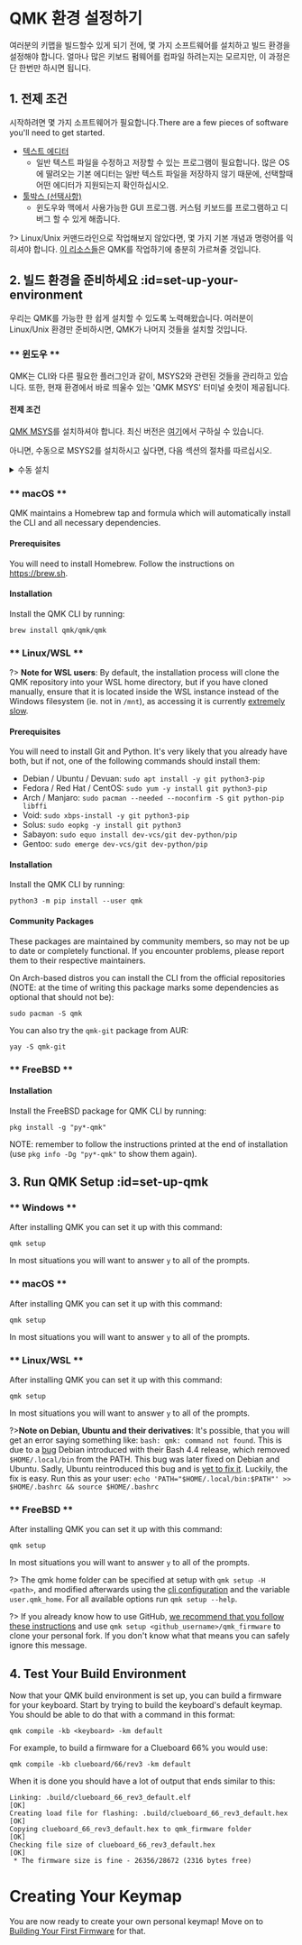 # QMK 환경 설정하기

여러분의 키맵을 빌드할수 있게 되기 전에, 몇 가지 소프트웨어를 설치하고 빌드 환경을 설정해야 합니다. 얼마나 많은 키보드 펌웨어를 컴파일 하려는지는 모르지만, 이 과정은 단 한번만 하시면 됩니다.

## 1. 전제 조건

시작하려면 몇 가지 소프트웨어가 필요합니다.There are a few pieces of software you'll need to get started.

* [텍스트 에디터](newbs_learn_more_resources.md#text-editor-resources)
  * 일반 텍스트 파일을 수정하고 저장할 수 있는 프로그램이 필요합니다. 많은 OS에 딸려오는 기본 에디터는 일반 텍스트 파일을 저장하지 않기 때문에, 선택할때 어떤 에디터가 지원되는지 확인하십시오.
* [툴박스 (선택사항)](https://github.com/qmk/qmk_toolbox)
  * 윈도우와 맥에서 사용가능한 GUI 프로그램. 커스텀 키보드를 프로그램하고 디버그 할 수 있게 해줍니다.

?> Linux/Unix 커맨드라인으로 작업해보지 않았다면, 몇 가지 기본 개념과 명령어를 익히셔야 합니다. [이 리소스들](newbs_learn_more_resources.md#command-line-resources)은 QMK를 작업하기에 충분히 가르쳐줄 것입니다.

## 2. 빌드 환경을 준비하세요 :id=set-up-your-environment

우리는 QMK를 가능한 한 쉽게 설치할 수 있도록 노력해왔습니다. 여러분이 Linux/Unix 환경만 준비하시면, QMK가 나머지 것들을 설치할 것입니다.

<!-- tabs:start -->

### ** 윈도우 **

QMK는 CLI와 다른 필요한 플러그인과 같이, MSYS2와 관련된 것들을 관리하고 있습니다. 또한, 현재 환경에서 바로 띄울수 있는 'QMK MSYS' 터미널 숏컷이 제공됩니다.

#### 전제 조건

[QMK MSYS](https://msys.qmk.fm/)를 설치하셔야 합니다. 최신 버전은 [여기](https://github.com/qmk/qmk_distro_msys/releases/latest)에서 구하실 수 있습니다.

아니면, 수동으로 MSYS2를 설치하시고 싶다면, 다음 섹션의 절차를 따르십시오.

<details>
  <summary>수동 설치</summary>

?> 'QMK MSYS'를 사용하시면, 이 과정을 무시하십시오.

#### 전제 조건

MSYS2, Git, Python을 설치하셔야 합니다. https://www.msys2.org에서 설치 과정을 따르십시오.

MSYS2가 설치되면, 모든 열려있는 MSYS 터미널을 닫고, 새로운 MinGW 64비트 터미널을 여십시오.

!> **NOTE:** The MinGW 64-bit terminal is *not* the same as the MSYS terminal that opens when installation is completed. Your prompt should say "MINGW64" in purple text, rather than "MSYS". See [this page](https://www.msys2.org/wiki/MSYS2-introduction/#subsystems) for more information on the differences.

Then run the following command:

    pacman --needed --noconfirm --disable-download-timeout -S git mingw-w64-x86_64-toolchain mingw-w64-x86_64-python3-pip mingw-w64-x86_64-python-pillow

#### Installation

Install the QMK CLI by running:

    python3 -m pip install qmk

</details>

### ** macOS **

QMK maintains a Homebrew tap and formula which will automatically install the CLI and all necessary dependencies.

#### Prerequisites

You will need to install Homebrew. Follow the instructions on https://brew.sh.

#### Installation

Install the QMK CLI by running:

    brew install qmk/qmk/qmk

### ** Linux/WSL **

?> **Note for WSL users**: By default, the installation process will clone the QMK repository into your WSL home directory, but if you have cloned manually, ensure that it is located inside the WSL instance instead of the Windows filesystem (ie. not in `/mnt`), as accessing it is currently [extremely slow](https://github.com/microsoft/WSL/issues/4197).

#### Prerequisites

You will need to install Git and Python. It's very likely that you already have both, but if not, one of the following commands should install them:

* Debian / Ubuntu / Devuan: `sudo apt install -y git python3-pip`
* Fedora / Red Hat / CentOS: `sudo yum -y install git python3-pip`
* Arch / Manjaro: `sudo pacman --needed --noconfirm -S git python-pip libffi`
* Void: `sudo xbps-install -y git python3-pip`
* Solus: `sudo eopkg -y install git python3`
* Sabayon: `sudo equo install dev-vcs/git dev-python/pip`
* Gentoo: `sudo emerge dev-vcs/git dev-python/pip`

#### Installation

Install the QMK CLI by running:

    python3 -m pip install --user qmk

#### Community Packages

These packages are maintained by community members, so may not be up to date or completely functional. If you encounter problems, please report them to their respective maintainers.

On Arch-based distros you can install the CLI from the official repositories (NOTE: at the time of writing this package marks some dependencies as optional that should not be):

    sudo pacman -S qmk

You can also try the `qmk-git` package from AUR:

    yay -S qmk-git

###  ** FreeBSD **

#### Installation

Install the FreeBSD package for QMK CLI by running:

    pkg install -g "py*-qmk"

NOTE: remember to follow the instructions printed at the end of installation (use `pkg info -Dg "py*-qmk"` to show them again).

<!-- tabs:end -->

## 3. Run QMK Setup :id=set-up-qmk

<!-- tabs:start -->

### ** Windows **

After installing QMK you can set it up with this command:

    qmk setup

In most situations you will want to answer `y` to all of the prompts.

### ** macOS **

After installing QMK you can set it up with this command:

    qmk setup

In most situations you will want to answer `y` to all of the prompts.

### ** Linux/WSL **

After installing QMK you can set it up with this command:

    qmk setup

In most situations you will want to answer `y` to all of the prompts.

?>**Note on Debian, Ubuntu and their derivatives**:
It's possible, that you will get an error saying something like: `bash: qmk: command not found`.
This is due to a [bug](https://bugs.debian.org/cgi-bin/bugreport.cgi?bug=839155) Debian introduced with their Bash 4.4 release, which removed `$HOME/.local/bin` from the PATH. This bug was later fixed on Debian and Ubuntu.
Sadly, Ubuntu reintroduced this bug and is [yet to fix it](https://bugs.launchpad.net/ubuntu/+source/bash/+bug/1588562).
Luckily, the fix is easy. Run this as your user: `echo 'PATH="$HOME/.local/bin:$PATH"' >> $HOME/.bashrc && source $HOME/.bashrc`

###  ** FreeBSD **

After installing QMK you can set it up with this command:

    qmk setup

In most situations you will want to answer `y` to all of the prompts.

<!-- tabs:end -->

?> The qmk home folder can be specified at setup with `qmk setup -H <path>`, and modified afterwards using the [cli configuration](cli_configuration.md?id=single-key-example) and the variable `user.qmk_home`. For all available options run `qmk setup --help`.

?> If you already know how to use GitHub, [we recommend that you follow these instructions](getting_started_github.md) and use `qmk setup <github_username>/qmk_firmware` to clone your personal fork. If you don't know what that means you can safely ignore this message.

## 4. Test Your Build Environment

Now that your QMK build environment is set up, you can build a firmware for your keyboard. Start by trying to build the keyboard's default keymap. You should be able to do that with a command in this format:

    qmk compile -kb <keyboard> -km default

For example, to build a firmware for a Clueboard 66% you would use:

    qmk compile -kb clueboard/66/rev3 -km default

When it is done you should have a lot of output that ends similar to this:

```
Linking: .build/clueboard_66_rev3_default.elf                                                       [OK]
Creating load file for flashing: .build/clueboard_66_rev3_default.hex                               [OK]
Copying clueboard_66_rev3_default.hex to qmk_firmware folder                                        [OK]
Checking file size of clueboard_66_rev3_default.hex                                                 [OK]
 * The firmware size is fine - 26356/28672 (2316 bytes free)
```

# Creating Your Keymap

You are now ready to create your own personal keymap! Move on to [Building Your First Firmware](newbs_building_firmware.md) for that.

